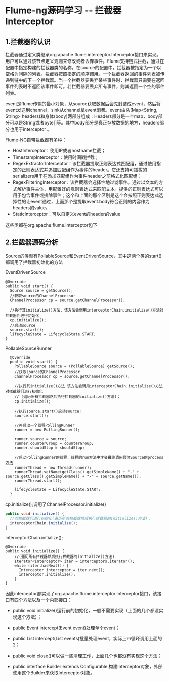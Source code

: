 # Flume-ng源码学习 -- 拦截器Interceptor

## 1.拦截器的认识

拦截器通过定义类继承org.apache.flume.interceptor.Interceptor接口来实现。用户可以通过该节点定义规则来修改或者丢弃事件。Flume支持链式拦截，通过在配置中指定构建的拦截器类的名称。在source的配置中，拦截器被指定为一个以空格为间隔的列表。拦截器按照指定的顺序调用。一个拦截器返回的事件列表被传递到链中的下一个拦截器。当一个拦截器要丢弃某些事件时，拦截器只需要在返回事件列表时不返回该事件即可。若拦截器要丢弃所有事件，则其返回一个空的事件列表。

event是flume传输的最小对象，从source获取数据后会先封装成event，然后将event发送到channel，sink从channel拿event消费。event由头(Map<String, String> headers)和身体(body)两部分组成：Headers部分是一个map，body部分可以是String或者byte[]等。其中body部分是真正存放数据的地方，headers部分也用于interceptor 。

Flume-NG自带拦截器有多种：

- HostInterceptor：使用IP或者hostname拦截；
- TimestampInterceptor：使用时间戳拦截；
- RegexExtractorInterceptor：该拦截器提取正则表达式匹配组，通过使用指定的正则表达式并追加匹配组作为事件的header。它还支持可插拔的serializers用于在添加匹配组作为事件header之前格式化匹配组；
- RegexFilteringInterceptor：该拦截器会选择性地过滤事件。通过以文本的方式解析事件主体，用配置好的规则表达式来匹配文本。提供的正则表达式可以用于包含事件或排除事件；这个和上面的那个区别是这个会按照正则表达式选择性的让event通过，上面那个是提取event.body符合正则的内容作为headers的value。
- StaticInterceptor：可以自定义event的header的value

这些类都在org.apache.flume.interceptor包下 

## 2.拦截器源码分析

Source的类型有PollableSource和EventDrivenSource，其中这两个类的start()都调用了拦截器初始化的方法

EventDrivenSource

```
@Override
public void start() {
  Source source = getSource();
  //获取source的ChannelProcessor
  ChannelProcessor cp = source.getChannelProcessor();

  //执行其initialize()方法，该方法会调用interceptorChain.initialize()方法对拦截器们进行初始化
  cp.initialize();
  //启动source
  source.start();
  lifecycleState = LifecycleState.START;
}
```

PollableSourceRunner

```
  @Override
  public void start() {
    PollableSource source = (PollableSource) getSource();
    //获取source的ChannelProcessor
    ChannelProcessor cp = source.getChannelProcessor();

    //执行其initialize()方法 该方法会调用interceptorChain.initialize()方法对拦截器们进行初始化
    // (遍历所有拦截器然后执行拦截器的initialize()方法)；
    cp.initialize();

    //执行source.start()启动source；
    source.start();

    //再启动一个线程PollingRunner
    runner = new PollingRunner();

    runner.source = source;
    runner.counterGroup = counterGroup;
    runner.shouldStop = shouldStop;

    //启动PollingRunner的线程，线程的run方法中才会最终调用具体Source的process方法
    runnerThread = new Thread(runner);
    runnerThread.setName(getClass().getSimpleName() + "-" + source.getClass().getSimpleName() + "-" + source.getName());
    runnerThread.start();

    lifecycleState = LifecycleState.START;
  }
```

 cp.initialize();调用了ChannelProcessor.initialize()

```java
public void initialize() {
  //对拦截器们进行初始化(遍历所有拦截器然后执行拦截器的initialize()方法)；
  interceptorChain.initialize();
}
```

interceptorChain.initialize();

```
@Override
public void initialize() {
    //(遍历所有拦截器然后执行拦截器的initialize()方法)
    Iterator<Interceptor> iter = interceptors.iterator();
    while (iter.hasNext()) {
      Interceptor interceptor = iter.next();
      interceptor.initialize();
    }
}

```

因此interceptor都实现了org.apache.flume.interceptor.Interceptor接口，该接口有四个方法以及一个内部接口：

- public void initialize()运行前的初始化，一般不需要实现（上面的几个都没实现这个方法）；

- public Event intercept(Event event)处理单个event；

- public List<Event> intercept(List<Event> events)批量处理event，实际上市循环调用上面的2；

- public void close()可以做一些清理工作，上面几个也都没有实现这个方法；
- public interface Builder extends Configurable 构建Interceptor对象，外部使用这个Builder来获取Interceptor对象。

